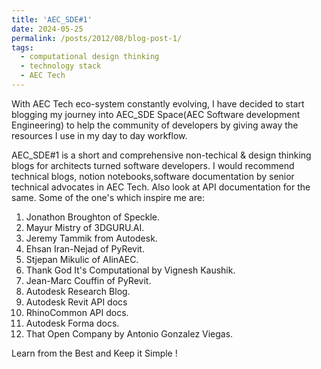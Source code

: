 ```yaml
---
title: 'AEC_SDE#1'
date: 2024-05-25
permalink: /posts/2012/08/blog-post-1/
tags:
  - computational design thinking
  - technology stack
  - AEC Tech
---
```


With AEC Tech eco-system constantly evolving, I have decided to start blogging my journey into AEC_SDE Space(AEC Software development Engineering)
to help the community of developers by giving away the resources I use in my day to day workflow.

AEC_SDE#1 is a short and comprehensive non-techical & design thinking blogs for architects turned software developers. I would recommend technical blogs, notion notebooks,software documentation by senior technical advocates in AEC Tech. Also look at API documentation for the same. Some of the one's which inspire me are:

1. Jonathon Broughton of Speckle.
2. Mayur Mistry of 3DGURU.AI.
3. Jeremy Tammik from Autodesk.
4. Ehsan Iran-Nejad of PyRevit.
5. Stjepan Mikulic of AIinAEC.
6. Thank God It's Computational by Vignesh Kaushik.
7. Jean-Marc Couffin of PyRevit.
8. Autodesk Research Blog.
9. Autodesk Revit API docs
10. RhinoCommon API docs.
11. Autodesk Forma docs.
12. That Open Company by Antonio Gonzalez Viegas.

Learn from the Best and Keep it Simple ! 

<!-- 
This is a sample blog post. Lorem ipsum I can't remember the rest of lorem ipsum and don't have an internet connection right now. Testing testing testing this blog post. Blog posts are cool.

Headings are cool
======

You can have many headings
======

Aren't headings cool?
------ -->